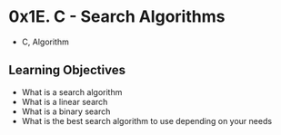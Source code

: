 # 0x1E. C - Search Algorithms
- C, Algorithm

## Learning Objectives
- What is a search algorithm
- What is a linear search
- What is a binary search
- What is the best search algorithm to use depending on your needs
